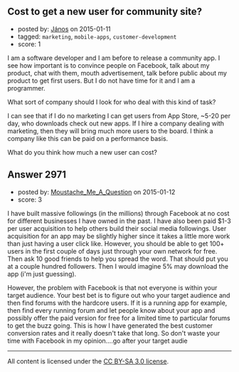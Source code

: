 ## Cost to get a new user for community site?

- posted by: [János](https://stackexchange.com/users/85903/j-nos) on 2015-01-11
- tagged: `marketing`, `mobile-apps`, `customer-development`
- score: 1

I am a software developer and I am before to release a community app. I see how important is to convince people on Facebook, talk about my product, chat with them, mouth advertisement, talk before public about my product to get first users. But I do not have time for it and I am a programmer. 

What sort of company should I look for who deal with this kind of task?

I can see that if I do no marketing I can get users from App Store, ~5-20 per day, who downloads check out new apps. If I hire a company dealing with marketing, then they will bring much more users to the board. I think a company like this can be paid on a performance basis. 

What do you think how much a new user can cost?


## Answer 2971

- posted by: [Moustache_Me_A_Question](https://stackexchange.com/users/4391602/moustache-me-a-question) on 2015-01-12
- score: 3

I have built massive followings (in the millions) through Facebook at no cost for different businesses I have owned in the past.  I have also been paid $1-3 per user acquisition to help others build their social media followings.  User acquisition for an app may be slightly higher since it takes a little more work than just having a user click like.  However, you should be able to get 100+ users in the first couple of days just through your own network for free.  Then ask 10 good friends to help you spread the word.  That should put you at a couple hundred followers.  Then I would imagine 5% may download the app (i'm just guessing).

However, the problem with Facebook is that not everyone is within your target audience.  Your best bet is to figure out who your target audience and then find forums with the hardcore users.  If it is a running app for example, then find every running forum and let people know about your app and possibly offer the paid version for free for a limited time to particular forums to get the buzz going.  This is how I have generated the best customer conversion rates and it really doesn't take that long.  So don't waste your time with Facebook in my opinion....go after your target audie



---

All content is licensed under the [CC BY-SA 3.0 license](https://creativecommons.org/licenses/by-sa/3.0/).
